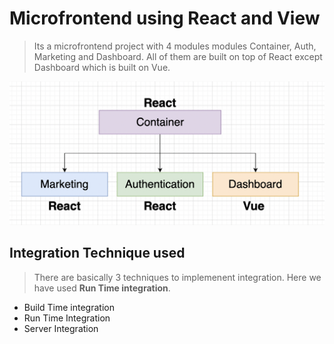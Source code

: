 # Microfrontend using React and View
> Its a microfrontend project with 4 modules modules Container, Auth, Marketing and Dashboard. All of them are built on top of React except Dashboard which is built on Vue.


![App OverView ](https://github.com/harshit77/Microfrontend/blob/master/appOverview.png)
## Integration Technique used
> There are basically 3 techniques to implemenent integration. Here we have used **Run Time integration**.

- Build Time integration
- Run Time Integration 
- Server Integration
